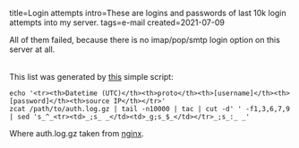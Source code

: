 title=Login attempts
intro=These are logins and passwords of last 10k login attempts into my server.
tags=e-mail
created=2021-07-09

All of them failed, because there is no imap/pop/smtp login option on this server at all.

<div>
<style>
td,th {white-space: pre;}
table { background-color: white; }
@media (prefers-color-scheme: dark) {
	table { background-color: black; }
}
</style>
</div>

<table>
<!--# include virtual="/logshow/login-attempts.sh" -->
</table>

This list was generated by [this][sc] simple script:

	echo '<tr><th>Datetime (UTC)</th><th>proto</th><th>[username]</th><th>[password]</th><th>source IP</th></tr>'
	zcat /path/to/auth.log.gz | tail -n10000 | tac | cut -d' ' -f1,3,6,7,9 | sed 's_^_<tr><td>_;s_ _</td><td>_g;s_$_</td></tr>_;s_:_ _'

Where auth.log.gz taken from [nginx][ng].

[sc]: https://github.com/Lex-2008/containers/blob/master/logshow.cont/data/html/login-attempts.sh
[ng]: https://github.com/Lex-2008/containers/blob/master/nginx.cont/data/conf/nginx.conf#:~:text=access_log%20/data/logs/-,auth.log.gz,-auth%20gzip%20flush
